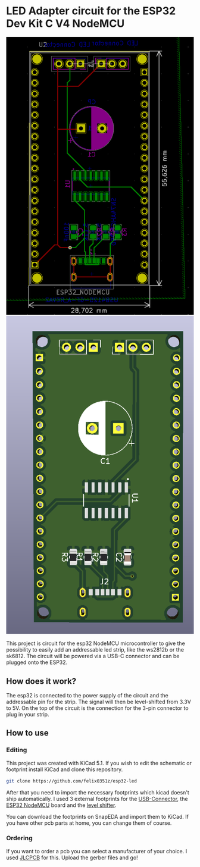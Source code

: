 # LED Adapter circuit for the ESP32 Dev Kit C V4 NodeMCU

![](preview1.png) 
![](preview2.png)

This project is circuit for the esp32 NodeMCU microcontroller to give the possibility to easily add an addressable led strip, like the ws2812b or the sk6812. The circuit will be powered via a USB-C connector and can be plugged onto the ESP32.

## How does it work?

The esp32 is connected to the power supply of the circuit and the addressable pin for the strip. The signal will then be level-shifted from 3.3V to 5V. On the top of the circuit is the connection for the 3-pin connector to plug in your strip.

## How to use

### Editing

This project was created with KiCad 5.1. If you wish to edit the schematic or footprint install KiCad and clone this repository.
```bash 
git clone https://github.com/felix0351z/esp32-led
```

After that you need to import the necessary footprints which kicad doesn't ship automatically.
I used 3 external footprints for the [USB-Connector](https://www.snapeda.com/parts/USB4125-GF-A/Global%20Connector%20Technology/view-part/), 
the [ESP32 NodeMCU](https://www.snapeda.com/parts/ESP32-DEVKITC-32D/Espressif%20Systems/view-part/) board and the [level shifter](https://www.snapeda.com/parts/SN74AHCT125D/Texas%20Instruments/view-part/).

You can download the footprints on SnapEDA and import them to KiCad. If you have other pcb parts at home, you can change them of course.

### Ordering 

If you want to order a pcb you can select a manufacturer of your choice. I used [JLCPCB](https://jlcpcb.com/) for this. Upload the gerber files and go!
